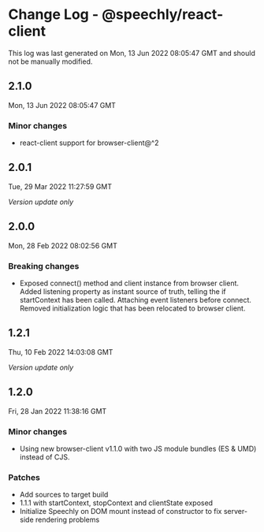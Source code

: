 # Change Log - @speechly/react-client

This log was last generated on Mon, 13 Jun 2022 08:05:47 GMT and should not be manually modified.

## 2.1.0
Mon, 13 Jun 2022 08:05:47 GMT

### Minor changes

- react-client support for browser-client@^2

## 2.0.1
Tue, 29 Mar 2022 11:27:59 GMT

_Version update only_

## 2.0.0
Mon, 28 Feb 2022 08:02:56 GMT

### Breaking changes

- Exposed connect() method and client instance from browser client. Added listening property as instant source of truth, telling the if startContext has been called. Attaching event listeners before connect. Removed initialization logic that has been relocated to browser client.

## 1.2.1
Thu, 10 Feb 2022 14:03:08 GMT

_Version update only_

## 1.2.0
Fri, 28 Jan 2022 11:38:16 GMT

### Minor changes

- Using new browser-client v1.1.0 with two JS module bundles (ES & UMD) instead of CJS.

### Patches

- Add sources to target build
- 1.1.1 with startContext, stopContext and clientState exposed
- Initialize Speechly on DOM mount instead of constructor to fix server-side rendering problems

